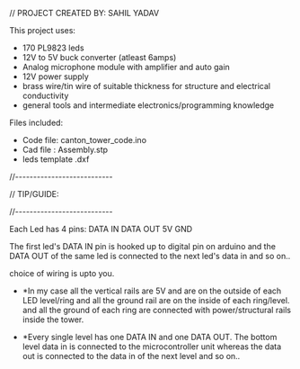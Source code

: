 
// PROJECT CREATED BY: SAHIL YADAV

This project uses:

* 170 PL9823 leds
* 12V to 5V buck converter (atleast 6amps)
* Analog microphone module with amplifier and auto gain
* 12V power supply
* brass wire/tin wire of suitable thickness for structure and electrical conductivity
* general tools and intermediate electronics/programming knowledge

Files included:

* Code file: canton_tower_code.ino
* Cad file : Assembly.stp
* leds template .dxf

//---------------------------

// TIP/GUIDE:

//---------------------------

Each Led has 4 pins:
DATA IN
DATA OUT
5V
GND

The first led's DATA IN pin is hooked up to digital pin on arduino and the DATA OUT of the same led is connected to the next
led's data in and so on..

choice of wiring is upto you.
*	*In my case all the vertical rails are 5V and are on the outside of each LED level/ring and all the ground rail are on the inside of each ring/level.
 	 and all the ground of each ring are connected with power/structural rails inside the tower.
 
*	*Every single level has one DATA IN and one DATA OUT. The bottom level data in is connected to the microcontroller unit whereas the data out is connected
 	 to the data in of the next level and so on..

